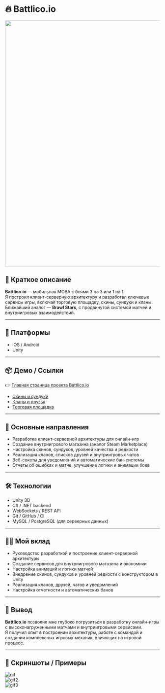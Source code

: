 
# 🔥 Battlico.io

<div align="center">
  <img src="data/brawl_bunch_main_image.png" width="800" />
</div>

## 📌 Краткое описание
**Battlico.io** — мобильная MOBA с боями 3 на 3 или 1 на 1.  
Я построил клиент-серверную архитектуру и разработал ключевые сервисы игры, включая торговую площадку, скины, сундуки и кланы.  
Ближайший аналог — **Brawl Stars**, с продвинутой системой матчей и внутриигровых взаимодействий.  

---

## 🚀 Платформы
- iOS / Android  
- Unity  

---

## 📦 Демо / Ссылки
👉 [Главная страница проекта Battlico.io](https://spacemotion.space/ux/ui/brawlbunch)

- [Скины и сундуки](https://example.com/skins)  
- [Кланы и друзья](https://example.com/clans)  
- [Торговая площадка](https://example.com/market)  

---

## 🧠 Основные направления
- Разработка клиент-серверной архитектуры для онлайн-игр  
- Создание внутриигрового магазина (аналог Steam Marketplace)  
- Настройка скинов, сундуков, уровней качества и редкости  
- Реализация кланов, списков друзей и внутриигровых чатов  
- Веб-сокеты для уведомлений и автоматические бан-системы  
- Отчеты об ошибках и матче, улучшение логики и анимации боев  

---

## 🛠 Технологии
- Unity 3D  
- C# / .NET backend  
- WebSockets / REST API  
- Git / GitHub / CI  
- MySQL / PostgreSQL (для серверных данных)  

---

## 👩‍💻 Мой вклад
- Руководство разработкой и построение клиент-серверной архитектуры  
- Создание сервисов для внутриигрового магазина и экономики  
- Настройка анимаций и логики матчей  
- Внедрение скинов, сундуков и уровней редкости с конструктором в Unity  
- Реализация кланов, друзей, чатов и уведомлений  
- Настройка отчетности и автоматических банов  

---

## 🏁 Вывод
**Battlico.io** позволил мне глубоко погрузиться в разработку онлайн-игры с высоконагруженными матчами и внутриигровыми сервисами.  
Я получил опыт в построении архитектуры, работе с командой и создании комплексных игровых механик, влияющих на игровой процесс.  

---

## 📸 Скриншоты / Примеры
![gif](data/match_screenshot1.gif)  
![gif2](data/match_screenshot2.gif)  
![gif3](data/match_screenshot3.gif)  
